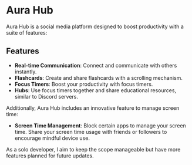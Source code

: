 # Aura Hub

Aura Hub is a social media platform designed to boost productivity with a suite of features:

## Features

- **Real-time Communication**: Connect and communicate with others instantly.
- **Flashcards**: Create and share flashcards with a scrolling mechanism.
- **Focus Timers**: Boost your productivity with focus timers.
- **Hubs**: Use focus timers together and share educational resources, similar to Discord servers.

Additionally, Aura Hub includes an innovative feature to manage screen time:

- **Screen Time Management**: Block certain apps to manage your screen time. Share your screen time usage with friends or followers to encourage mindful device use.

As a solo developer, I aim to keep the scope manageable but have more features planned for future updates.
